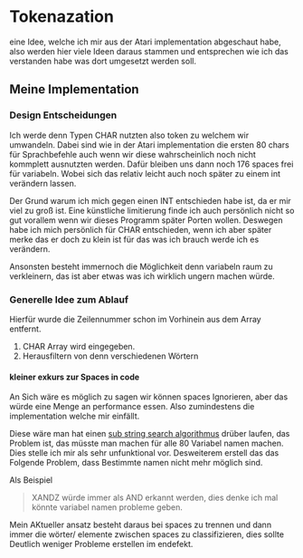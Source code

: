 # Tokenazation 

eine Idee, welche ich mir aus der Atari implementation abgeschaut habe, also werden hier viele Ideen daraus stammen und entsprechen wie ich das verstanden habe was dort umgesetzt werden soll. 

## Meine Implementation 

### Design Entscheidungen

Ich werde denn Typen CHAR nutzten also token zu welchem wir umwandeln. Dabei sind wie in der Atari implementation die ersten 80 chars für Sprachbefehle auch wenn wir diese wahrscheinlich noch nicht kommplett ausnutzten werden. Dafür bleiben uns dann noch 176 spaces frei für variabeln. Wobei sich das relativ leicht auch noch später zu einem int verändern lassen. 


Der Grund warum ich mich gegen einen INT entschieden habe ist, da er mir viel zu groß ist. Eine künstliche limitierung finde ich auch persönlich nicht so gut vorallem wenn wir dieses Programm später Porten wollen. Deswegen habe ich mich persönlich für CHAR entschieden, wenn ich aber später merke das er doch zu klein ist für das was ich brauch werde ich es verändern. 


Ansonsten besteht immernoch die Möglichkeit denn variabeln raum zu verkleinern, das ist aber etwas was ich wirklich ungern machen würde. 

### Generelle Idee zum Ablauf

Hierfür wurde die Zeilennummer schon im Vorhinein aus dem Array entfernt.

1. CHAR Array wird eingegeben. 
2. Herausfiltern von denn verschiedenen Wörtern




#### kleiner exkurs zur Spaces in code

An Sich wäre es möglich zu sagen wir können spaces Ignorieren, aber das würde eine Menge an performance essen. Also zumindestens die implementation welche mir einfällt. 

Diese wäre man hat einen [sub string search algorithmus](https://en.wikipedia.org/wiki/String-searching_algorithm) drüber laufen, das Problem ist, das müsste man machen für alle 80 Variabel namen machen. Dies stelle ich mir als sehr unfunktional vor. Desweiterem erstell das das Folgende Problem, dass Bestimmte namen nicht mehr möglich sind. 

Als Beispiel 

> XANDZ würde immer als AND erkannt werden, dies denke ich mal könnte variabel namen probleme geben. 

Mein AKtueller ansatz besteht daraus bei spaces zu trennen und dann immer die wörter/ elemente zwischen spaces zu classifizieren, dies sollte Deutlich weniger Probleme erstellen im endefekt. 